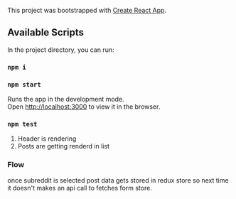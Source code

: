 This project was bootstrapped with [Create React App](https://github.com/facebook/create-react-app).

## Available Scripts

In the project directory, you can run:

### `npm i`

### `npm start`

Runs the app in the development mode.<br>
Open [http://localhost:3000](http://localhost:3000) to view it in the browser.


### `npm test`
1. Header is rendering
2. Posts are getting renderd in list


### Flow
once subreddit is selected post data gets stored in redux store
so next time it doesn't makes an api call to fetches form store.





